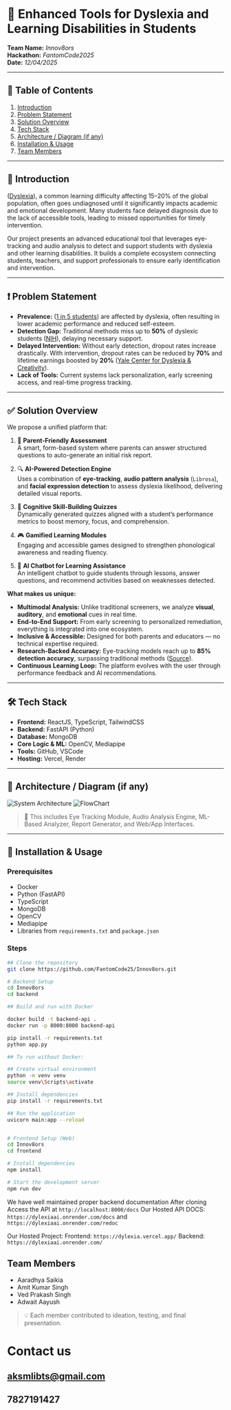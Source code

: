 # 🚀 Enhanced Tools for Dyslexia and Learning Disabilities in Students

**Team Name:** _Innov8ors_  
**Hackathon:** _FantomCode2025_  
**Date:** _12/04/2025_

---

## 📖 Table of Contents

1. [Introduction](#introduction)
2. [Problem Statement](#problem-statement)
3. [Solution Overview](#solution-overview)
4. [Tech Stack](#tech-stack)
5. [Architecture / Diagram (if any)](#architecture--diagram-if-any)
6. [Installation & Usage](#installation--usage)
7. [Team Members](#team-members)

---

## 🧠 Introduction

([Dyslexia](https://www.mayoclinic.org/diseases-conditions/dyslexia/symptoms-causes/syc-20353552#:~:text=Dyslexia%20is%20a%20learning%20disorder,the%20brain%20that%20process%20language.)), a common learning difficulty affecting 15–20% of the global population, often goes undiagnosed until it significantly impacts academic and emotional development. Many students face delayed diagnosis due to the lack of accessible tools, leading to missed opportunities for timely intervention.

Our project presents an advanced educational tool that leverages eye-tracking and audio analysis to detect and support students with dyslexia and other learning disabilities. It builds a complete ecosystem connecting students, teachers, and support professionals to ensure early identification and intervention.

---

## ❗ Problem Statement

- **Prevalence:** ([1 in 5 students](https://www.dyslexia1n5.com/)) are affected by dyslexia, often resulting in lower academic performance and reduced self-esteem.
- **Detection Gap:** Traditional methods miss up to **50%** of dyslexic students ([NIH](https://www.ncbi.nlm.nih.gov/books/NBK557668/)), delaying necessary support.
- **Delayed Intervention:** Without early detection, dropout rates increase drastically. With intervention, dropout rates can be reduced by **70%** and lifetime earnings boosted by **20%** ([Yale Center for Dyslexia & Creativity](https://dyslexia.yale.edu/)).
- **Lack of Tools:** Current systems lack personalization, early screening access, and real-time progress tracking.

---

## ✅ Solution Overview

We propose a unified platform that:

1. 🧾 **Parent-Friendly Assessment**  
   A smart, form-based system where parents can answer structured questions to auto-generate an initial risk report.

2. 🔍 **AI-Powered Detection Engine**  
   Uses a combination of **eye-tracking**, **audio pattern analysis** (`Librosa`), and **facial expression detection** to assess dyslexia likelihood, delivering detailed visual reports.

3. 🧠 **Cognitive Skill-Building Quizzes**  
   Dynamically generated quizzes aligned with a student’s performance metrics to boost memory, focus, and comprehension.

4. 🎮 **Gamified Learning Modules**  
   Engaging and accessible games designed to strengthen phonological awareness and reading fluency.

5. 🤖 **AI Chatbot for Learning Assistance**  
   An intelligent chatbot to guide students through lessons, answer questions, and recommend activities based on weaknesses detected.

**What makes us unique:**

- **Multimodal Analysis:** Unlike traditional screeners, we analyze **visual**, **auditory**, and **emotional** cues in real time.
- **End-to-End Support:** From early screening to personalized remediation, everything is integrated into one ecosystem.
- **Inclusive & Accessible:** Designed for both parents and educators — no technical expertise required.
- **Research-Backed Accuracy:** Eye-tracking models reach up to **85% detection accuracy**, surpassing traditional methods ([Source](https://www.ncbi.nlm.nih.gov/pmc/articles/PMC7177981/)).
- **Continuous Learning Loop:** The platform evolves with the user through performance feedback and AI recommendations.

---

## 🛠️ Tech Stack

- **Frontend:** ReactJS, TypeScript, TailwindCSS
- **Backend:** FastAPI (Python)
- **Database:** MongoDB
- **Core Logic & ML:** OpenCV, Mediapipe
- **Tools:** GitHub, VSCode
- **Hosting:** Vercel, Render

---

## 🧩 Architecture / Diagram (if any)

![System Architecture](./working_demo/images/system_architecture.png)
![FlowChart](./working_demo/images/flowchart.png)

> 📌 This includes Eye Tracking Module, Audio Analysis Engine, ML-Based Analyzer, Report Generator, and Web/App Interfaces.

---

## 🧪 Installation & Usage

### Prerequisites

- Docker
- Python (FastAPI)
- TypeScript
- MongoDB
- OpenCV
- Mediapipe
- Libraries from `requirements.txt` and `package.json`

### Steps

```bash
## Clone the repository
git clone https://github.com/FantomCode25/Innov8ors.git

# Backend Setup
cd Innov8ors
cd backend

## Build and run with Docker

docker build -t backend-api .
docker run -p 8000:8000 backend-api

pip install -r requirements.txt
python app.py

## To run without Docker:

## Create virtual environment
python -m venv venv
source venv\Scripts\activate

## Install dependencies
pip install -r requirements.txt

## Run the application
uvicorn main:app --reload


# Frontend Setup (Web)
cd Innov8ors
cd frontend

# Install dependencies
npm install

# Start the development server
npm run dev
```

We have well maintained proper backend documentation 
After cloning Access the API at `http://localhost:8000/docs`
Our Hosted API DOCS: `https://dylexiaai.onrender.com/docs` and `https://dylexiaai.onrender.com/redoc` 

Our Hosted Project: 
Frontend: `https://dylexia.vercel.app/`
Backend: `https://dylexiaai.onrender.com/`

## Team Members

- Aaradhya Saikia
- Amit Kumar Singh
- Ved Prakash Singh
- Adwait Aayush

> 💡 Each member contributed to ideation, testing, and final presentation.

# Contact us 
## aksmlibts@gmail.com
## 7827191427


